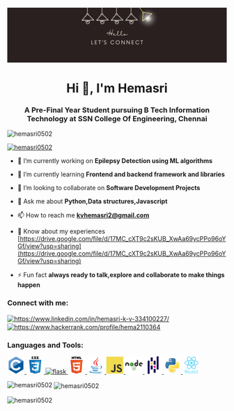 [![MasterHead](logo.png)](logo.png)
<h1 align="center">Hi 👋, I'm Hemasri</h1>
<h3 align="center">A Pre-Final Year Student pursuing B Tech Information Technology at SSN College Of Engineering, Chennai</h3>

<p align="left"> <img src="https://komarev.com/ghpvc/?username=hemasri0502&label=Profile%20views&color=0e75b6&style=flat" alt="hemasri0502" /> </p>

<p align="left"> <a href="https://github.com/ryo-ma/github-profile-trophy"><img src="https://github-profile-trophy.vercel.app/?username=hemasri0502" alt="hemasri0502" /></a> </p>

- 🔭 I’m currently working on **Epilepsy Detection using ML algorithms**

- 🌱 I’m currently learning **Frontend and backend framework and libraries**

- 👯 I’m looking to collaborate on **Software Development Projects**

- 💬 Ask me about **Python,Data structures,Javascript**

- 📫 How to reach me **kvhemasri2@gmail.com**

- 📄 Know about my experiences [https://drive.google.com/file/d/17MC_cXT9c2sKUB_XwAa69ycPPo96oYGf/view?usp=sharing](https://drive.google.com/file/d/17MC_cXT9c2sKUB_XwAa69ycPPo96oYGf/view?usp=sharing)

- ⚡ Fun fact **always ready to talk,explore and collaborate to make things happen**

<h3 align="left">Connect with me:</h3>
<p align="left">
<a href="https://linkedin.com/in/https://www.linkedin.com/in/hemasri-k-v-334100227/" target="blank"><img align="center" src="https://raw.githubusercontent.com/rahuldkjain/github-profile-readme-generator/master/src/images/icons/Social/linked-in-alt.svg" alt="https://www.linkedin.com/in/hemasri-k-v-334100227/" height="30" width="40" /></a>
<a href="https://www.hackerrank.com/https://www.hackerrank.com/profile/hema2110364" target="blank"><img align="center" src="https://raw.githubusercontent.com/rahuldkjain/github-profile-readme-generator/master/src/images/icons/Social/hackerrank.svg" alt="https://www.hackerrank.com/profile/hema2110364" height="30" width="40" /></a>
</p>

<h3 align="left">Languages and Tools:</h3>
<p align="left"> <a href="https://www.cprogramming.com/" target="_blank" rel="noreferrer"> <img src="https://raw.githubusercontent.com/devicons/devicon/master/icons/c/c-original.svg" alt="c" width="40" height="40"/> </a> <a href="https://www.w3schools.com/css/" target="_blank" rel="noreferrer"> <img src="https://raw.githubusercontent.com/devicons/devicon/master/icons/css3/css3-original-wordmark.svg" alt="css3" width="40" height="40"/> </a> <a href="https://flask.palletsprojects.com/" target="_blank" rel="noreferrer"> <img src="https://www.vectorlogo.zone/logos/pocoo_flask/pocoo_flask-icon.svg" alt="flask" width="40" height="40"/> </a> <a href="https://www.w3.org/html/" target="_blank" rel="noreferrer"> <img src="https://raw.githubusercontent.com/devicons/devicon/master/icons/html5/html5-original-wordmark.svg" alt="html5" width="40" height="40"/> </a> <a href="https://www.java.com" target="_blank" rel="noreferrer"> <img src="https://raw.githubusercontent.com/devicons/devicon/master/icons/java/java-original.svg" alt="java" width="40" height="40"/> </a> <a href="https://developer.mozilla.org/en-US/docs/Web/JavaScript" target="_blank" rel="noreferrer"> <img src="https://raw.githubusercontent.com/devicons/devicon/master/icons/javascript/javascript-original.svg" alt="javascript" width="40" height="40"/> </a> <a href="https://nodejs.org" target="_blank" rel="noreferrer"> <img src="https://raw.githubusercontent.com/devicons/devicon/master/icons/nodejs/nodejs-original-wordmark.svg" alt="nodejs" width="40" height="40"/> </a> <a href="https://pandas.pydata.org/" target="_blank" rel="noreferrer"> <img src="https://raw.githubusercontent.com/devicons/devicon/2ae2a900d2f041da66e950e4d48052658d850630/icons/pandas/pandas-original.svg" alt="pandas" width="40" height="40"/> </a> <a href="https://www.python.org" target="_blank" rel="noreferrer"> <img src="https://raw.githubusercontent.com/devicons/devicon/master/icons/python/python-original.svg" alt="python" width="40" height="40"/> </a> <a href="https://reactjs.org/" target="_blank" rel="noreferrer"> <img src="https://raw.githubusercontent.com/devicons/devicon/master/icons/react/react-original-wordmark.svg" alt="react" width="40" height="40"/> </a> </p>

<p><img align="left" src="https://github-readme-stats.vercel.app/api/top-langs?username=hemasri0502&show_icons=true&locale=en&layout=compact" alt="hemasri0502" /></p>

<p>&nbsp;<img align="center" src="https://github-readme-stats.vercel.app/api?username=hemasri0502&show_icons=true&locale=en" alt="hemasri0502" /></p>

<p><img align="center" src="https://github-readme-streak-stats.herokuapp.com/?user=hemasri0502&" alt="hemasri0502" /></p>
